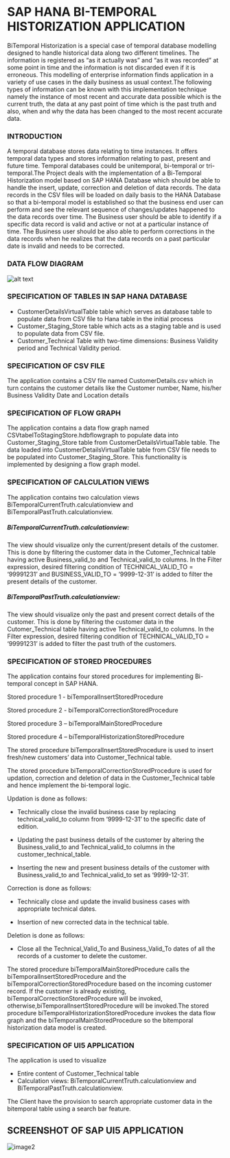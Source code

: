 <h1>SAP HANA BI-TEMPORAL HISTORIZATION APPLICATION</h1>

<div>
  <p1>BiTemporal Historization is a special case of temporal database modelling designed to handle historical data along two different timelines. The information is registered as “as it actually was” and “as it was recorded” at some point in time and the information is not discarded even if it is erroneous. This modelling of enterprise information finds application in a variety of use cases in the daily business as usual context.The following types of information can be known with this implementation technique namely the instance of most recent and accurate data possible which is the current truth, the data at any past point of time which is the past truth and also, when and why the data has been changed to the most recent accurate data.</p1>
</div>

### INTRODUCTION

A temporal database stores data relating to time instances. It offers temporal data types and stores information relating to past, present and future time. Temporal databases could be unitemporal, bi-temporal or tri-temporal.The Project deals with the implementation of a Bi-Temporal Historization model based on SAP HANA Database which should be able to handle the insert, update, correction and deletion of
data records. The data records in the CSV files will be loaded on daily basis to the HANA Database so that a bi-temporal model is established so that the business end user can perform and see the relevant sequence of changes/updates happened to the data records over time. The Business user should be able to identify if a specific data record is valid and active or not at a
particular instance of time. The Business user should be also able to perform corrections in the data records when he realizes that the data records on a past particular date is invalid and needs to be corrected.

### DATA FLOW DIAGRAM

![alt text](https://github.com/manish978973/SAPHANA/blob/master/Images/Dataflow.PNG "Logo Title Text 1")

### SPECIFICATION OF TABLES IN SAP HANA DATABASE

* CustomerDetailsVirtualTable table which serves as database table to populate data from CSV file to Hana table in the initial process
* Customer_Staging_Store table which acts as a staging table and is used to populate data from CSV file.
* Customer_Technical Table with two-time dimensions: Business Validity period and Technical Validity period. 

### SPECIFICATION OF CSV FILE

The application contains a CSV file named CustomerDetails.csv which in turn contains the customer details like the Customer number, Name, his/her Business Validity Date and Location details

### SPECIFICATION OF FLOW GRAPH

The application contains a data flow graph named CSVtabelToStagingStore.hdbflowgraph to populate data into Customer_Staging_Store table from CustomerDetailsVirtualTable table. The data loaded into CustomerDetailsVirtualTable table from CSV file needs to be populated into
Customer_Staging_Store. This functionality is implemented by designing a flow graph model.

### SPECIFICATION OF CALCULATION VIEWS

The application contains two calculation views BiTemporalCurrentTruth.calculationview and BiTemporalPastTruth.calculationview.

##### BiTemporalCurrentTruth.calculationview:

The view should visualize only the current/present details of the customer. This is done by filtering the customer data in the Cutomer_Technical table having active Business_valid_to and Technical_valid_to columns. In the Filter expression, desired filtering condition of TECHNICAL_VALID_TO = ‘99991231’ and BUSINESS_VALID_TO = ‘9999-12-31’ is added to filter the present details of the
customer.

#####  BiTemporalPastTruth.calculationview:

The view should visualize only the past and present correct details of the customer. This is done by filtering the customer data in the Cutomer_Technical table having active Technical_valid_to columns. In the Filter expression, desired filtering condition of TECHNICAL_VALID_TO = ‘99991231’ is added to filter the past truth of the customers.

### SPECIFICATION OF STORED PROCEDURES

The application contains four stored procedures for implementing Bi-temporal concept in SAP
HANA.

Stored procedure 1 - biTemporalInsertStoredProcedure

Stored procedure 2 - biTemporalCorrectionStoredProcedure

Stored procedure 3 – biTemporalMainStoredProcedure

Stored procedure 4 – biTemporalHistorizationStoredProcedure

The stored procedure biTemporalInsertStoredProcedure is used to insert fresh/new customers’ data into Customer_Technical table.

The stored procedure biTemporalCorrectionStoredProcedure is used for updation, correction and deletion of data in the Customer_Technical table and hence implement the bi-temporal logic. 

Updation is done as follows:

* Technically close the invalid business case by replacing technical_valid_to column from ‘9999-12-31’ to the specific date of edition.

* Updating the past business details of the customer by altering the Business_valid_to and Technical_valid_to columns in the customer_technical_table.

* Inserting the new and present business details of the customer with Business_valid_to and Technical_valid_to set as ‘9999-12-31’.

Correction is done as follows:

* Technically close and update the invalid business cases with appropriate technical dates.

* Insertion of new corrected data in the technical table.

Deletion is done as follows:

* Close all the Technical_Valid_To and Business_Valid_To dates of all the records of a
customer to delete the customer.

The stored procedure biTemporalMainStoredProcedure calls the biTemporalInsertStoredProcedure and the biTemporalCorrectionStoredProcedure based on the incoming customer record. If the customer is already existing, biTemporalCorrectionStoredProcedure will be invoked, otherwise,biTemporalInsertStoredProcedure will be invoked.The stored procedure biTemporalHistorizationStoredProcedure invokes the data flow graph and the biTemporalMainStoredProcedure so the bitemporal historization data model is created.

### SPECIFICATION OF UI5 APPLICATION

The application is used to visualize

* Entire content of Customer_Technical table
* Calculation views: BiTemporalCurrentTruth.calculationview and BiTemporalPastTruth.calculationview.

The Client have the provision to search appropriate customer data in the bitemporal table using a search bar feature.





<h2>SCREENSHOT OF SAP UI5 APPLICATION</h2>

<image src="content/Images/UI5.PNG" alt="image2"> 
